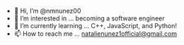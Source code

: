 - 👋 Hi, I’m @nmnunez00
- 👀 I’m interested in ... becoming a software engineer
- 🌱 I’m currently learning ... C++, JavaScript, and Python!
- 📫 How to reach me ... natalienunez1official@gmail.com

<!---
nmnunez00/nmnunez00 is a ✨ special ✨ repository because its `README.md` (this file) appears on your GitHub profile.
You can click the Preview link to take a look at your changes.
--->
